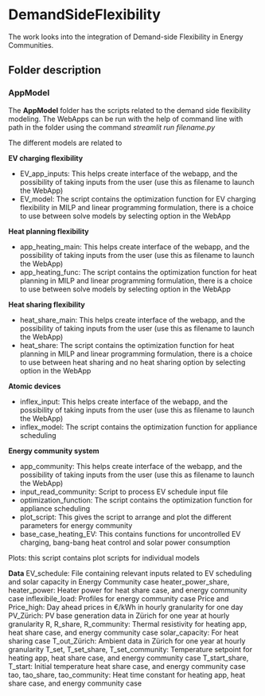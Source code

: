 # DemandSideFlexibility

The work looks into the integration of Demand-side Flexibility in Energy Communities.

## Folder description

### **AppModel**
The **AppModel** folder has the scripts related to the demand side flexibility modeling.
The WebApps can be run with the help of command line with path in the folder using the command
_streamlit run filename.py_

The different models are related to 

**EV charging flexibility**
- EV_app_inputs: This helps create interface of the webapp, and the possibility of taking inputs from the user (use this as filename to launch the WebApp)
- EV_model: The script contains the optimization function for EV charging flexibility in MILP and linear programming formulation, there is a choice to use between solve models by selecting option in the WebApp

**Heat planning flexibility**
- app_heating_main: This helps create interface of the webapp, and the possibility of taking inputs from the user (use this as filename to launch the WebApp)
- app_heating_func: The script contains the optimization function for heat planning in MILP and linear programming formulation, there is a choice to use between solve models by selecting option in the WebApp

**Heat sharing flexibility**
- heat_share_main: This helps create interface of the webapp, and the possibility of taking inputs from the user (use this as filename to launch the WebApp)
- heat_share: The script contains the optimization function for heat planning in MILP and linear programming formulation, there is a choice to use between heat sharing and no heat sharing option by selecting option in the WebApp

**Atomic devices**
- inflex_input: This helps create interface of the webapp, and the possibility of taking inputs from the user (use this as filename to launch the WebApp)
- inflex_model: The script contains the optimization function for appliance scheduling

**Energy community system**
- app_community: This helps create interface of the webapp, and the possibility of taking inputs from the user (use this as filename to launch the WebApp)
- input_read_community: Script to process EV schedule input file
- optimization_function: The script contains the optimization function for appliance scheduling
- plot_script: This gives the script to arrange and plot the different parameters for energy community
- base_case_heating_EV: This contains functions for uncontrolled EV charging, bang-bang heat control and solar power consumption

Plots: this script contains plot scripts for individual models

**Data**
EV_schedule: File containing relevant inputs related to EV scheduling and solar capacity in Energy Community case
heater_power_share, heater_power: Heater power for heat share case, and energy community case
inflexibile_load: Profiles for energy community case
Price and Price_high: Day ahead prices in €/kWh in hourly granularity for one day
PV_Zürich: PV base generation data in Zürich for one year at hourly granularity
R, R_share, R_community: Thermal resistivity for heating app, heat share case, and energy community case
solar_capacity: For heat sharing case
T_out_Zürich: Ambient data in Zürich for one year at hourly granularity
T_set, T_set_share, T_set_community: Temperature setpoint for heating app, heat share case, and energy community case
T_start_share, T_start: Initial temperature heat share case, and energy community case
tao, tao_share, tao_community: Heat time constant for heating app, heat share case, and energy community case

